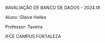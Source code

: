 #AVALIAÇÃO DE BANCO DE DADOS - 2024.1#

Aluno:  Glaive Helles



Professor: Taveira 



IFCE CAMPUS FORTALEZA
